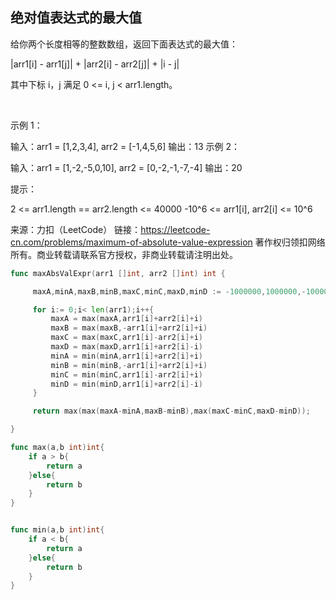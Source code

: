 ## 绝对值表达式的最大值
给你两个长度相等的整数数组，返回下面表达式的最大值：

|arr1[i] - arr1[j]| + |arr2[i] - arr2[j]| + |i - j|

其中下标 i，j 满足 0 <= i, j < arr1.length。

 

示例 1：

输入：arr1 = [1,2,3,4], arr2 = [-1,4,5,6]
输出：13
示例 2：

输入：arr1 = [1,-2,-5,0,10], arr2 = [0,-2,-1,-7,-4]
输出：20
 

提示：

2 <= arr1.length == arr2.length <= 40000
-10^6 <= arr1[i], arr2[i] <= 10^6

来源：力扣（LeetCode）
链接：https://leetcode-cn.com/problems/maximum-of-absolute-value-expression
著作权归领扣网络所有。商业转载请联系官方授权，非商业转载请注明出处。
```go
func maxAbsValExpr(arr1 []int, arr2 []int) int {

     maxA,minA,maxB,minB,maxC,minC,maxD,minD := -1000000,1000000,-1000000,1000000,-1000000,1000000,-1000000,1000000

     for i:= 0;i< len(arr1);i++{
         maxA = max(maxA,arr1[i]+arr2[i]+i)
         maxB = max(maxB,-arr1[i]+arr2[i]+i)
         maxC = max(maxC,arr1[i]-arr2[i]+i)
         maxD = max(maxD,arr1[i]+arr2[i]-i)
         minA = min(minA,arr1[i]+arr2[i]+i)
         minB = min(minB,-arr1[i]+arr2[i]+i)
         minC = min(minC,arr1[i]-arr2[i]+i)
         minD = min(minD,arr1[i]+arr2[i]-i)
     }

     return max(max(maxA-minA,maxB-minB),max(maxC-minC,maxD-minD));

}

func max(a,b int)int{
    if a > b{
        return a
    }else{
        return b
    }
}


func min(a,b int)int{
    if a < b{
        return a
    }else{
        return b
    }
}
```

